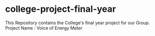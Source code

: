 # college-project-final-year
This Repository contains the College's final year project for our Group. Project Name : Voice of Energy Meter
